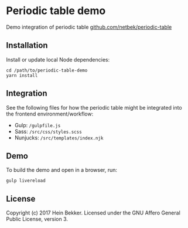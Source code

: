 # Periodic table demo

Demo integration of periodic table [github.com/netbek/periodic-table](https://github.com/netbek/periodic-table)

## Installation

Install or update local Node dependencies:

```
cd /path/to/periodic-table-demo
yarn install
```

## Integration

See the following files for how the periodic table might be integrated into the frontend environment/workflow:

* Gulp: `/gulpfile.js`
* Sass: `/src/css/styles.scss`
* Nunjucks: `/src/templates/index.njk`

## Demo

To build the demo and open in a browser, run:

```
gulp livereload
```

## License

Copyright (c) 2017 Hein Bekker. Licensed under the GNU Affero General Public License, version 3.
